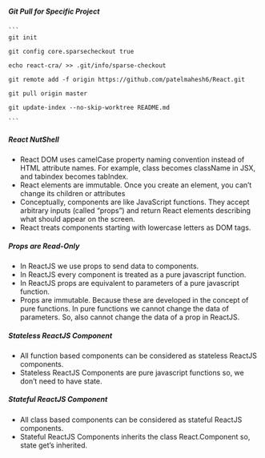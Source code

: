 
 ##### Git Pull  for Specific Project 
	```
	git init

	git config core.sparsecheckout true

	echo react-cra/ >> .git/info/sparse-checkout

	git remote add -f origin https://github.com/patelmahesh6/React.git

	git pull origin master

	git update-index --no-skip-worktree README.md

	```



 ##### React NutShell

 * React DOM uses camelCase property naming convention instead of HTML attribute names.
   For example, class becomes className in JSX, and tabindex becomes tabIndex.
 * React elements are immutable. Once you create an element, you can’t change its children or attributes
 * Conceptually, components are like JavaScript functions. They accept arbitrary inputs (called “props”) and return React elements describing what should appear on the screen.
 * React treats components starting with lowercase letters as DOM tags. 

 ##### Props are Read-Only
 * In ReactJS we use props to send data to components.
 * In ReactJS every component is treated as a pure javascript function.
 * In ReactJS props are equivalent to parameters of a pure javascript function.
 * Props are immutable. Because these are developed in the concept of pure functions. In pure functions we cannot change the data of parameters. So, also cannot change the data of a prop in ReactJS.

 ##### Stateless ReactJS Component
 * All function based components can be considered as stateless ReactJS components.
 * Stateless ReactJS Components are pure javascript functions so, we don’t need to have state.


 ##### Stateful ReactJS Component
 * All class based components can be considered as stateful ReactJS components.
 * Stateful ReactJS Components inherits the class React.Component so, state get’s inherited.
